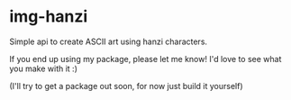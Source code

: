 # img-hanzi
Simple api to create ASCII art using hanzi characters.

If you end up using my package, please let me know! I'd love to see what you make with it :)

(I'll try to get a package out soon, for now just build it yourself)